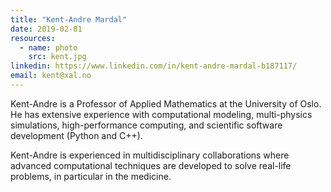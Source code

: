 ```yaml
---
title: "Kent-Andre Mardal"
date: 2019-02-01
resources:
  - name: photo
    src: kent.jpg
linkedin: https://www.linkedin.com/in/kent-andre-mardal-b187117/
email: kent@xal.no
---
```



Kent-Andre is a Professor of Applied Mathematics at the
University of Oslo. He has extensive experience with computational
modeling, multi-physics simulations, high-performance computing, and scientific software development (Python and C++). 

Kent-Andre is experienced in multidisciplinary collaborations where advanced computational techniques are developed to solve real-life problems, in particular in the medicine.   

